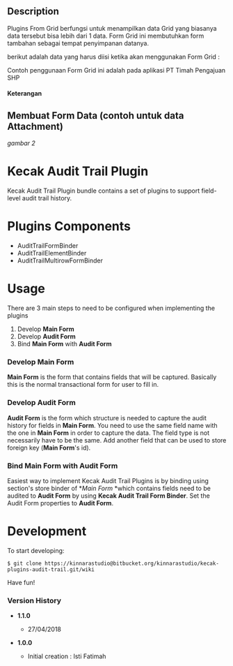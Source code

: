 ## Description
   Plugins From Grid berfungsi untuk menampilkan data Grid yang biasanya data tersebut bisa lebih dari 1 data.
   Form Grid ini membutuhkan form tambahan sebagai tempat penyimpanan datanya.

   berikut adalah data yang harus diisi ketika akan menggunakan Form Grid :

   Contoh penggunaan Form Grid ini adalah pada aplikasi PT Timah Pengajuan SHP 


#### Keterangan ####

## Membuat Form Data (contoh untuk data Attachment) ##

*gambar 2*

# Kecak Audit Trail Plugin

Kecak Audit Trail Plugin bundle contains a set of plugins to support field-level audit trail history.

# Plugins Components

* AuditTrailFormBinder
* AuditTrailElementBinder
* AuditTrailMultirowFormBinder

# Usage

There are 3 main steps to need to be configured when implementing the plugins

1. Develop **Main Form**
2. Develop **Audit Form**
3. Bind **Main Form** with **Audit Form**

### Develop Main Form

**Main Form** is the form that contains fields that will be captured. Basically this is the normal transactional form for user to fill in.

### Develop Audit Form

**Audit Form** is the form which structure is needed to capture the audit history for fields in **Main Form**. You need to use the same field name with the one in **Main Form** in order to capture the data. The field type is not necessarily have to be the same. Add another field that can be used to store foreign key (**Main Form**'s id).

### Bind **Main Form** with **Audit Form**

Easiest way to implement Kecak Audit Trail Plugins is by binding using section's store binder of **Main Form* *which contains fields need to be audited to **Audit Form** by using **Kecak Audit Trail Form Binder**. Set the 
Audit Form properties to **Audit Form**.

# Development

To start developing:

```
$ git clone https://kinnarastudio@bitbucket.org/kinnarastudio/kecak-plugins-audit-trail.git/wiki
```

Have fun!

### Version History ###

*  **1.1.0**
   * 27/04/2018

*  **1.0.0**
   * Initial creation : Isti Fatimah
